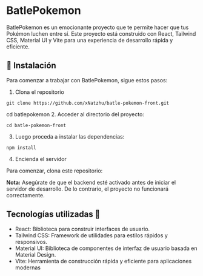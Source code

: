 # BatlePokemon

BatlePokemon es un emocionante proyecto que te permite hacer que tus Pokémon luchen entre sí. Este proyecto está construido con React, Tailwind CSS, Material UI y Vite para una experiencia de desarrollo rápida y eficiente.

## 🚀 Instalación

Para comenzar a trabajar con BatlePokemon, sigue estos pasos:

1. Clona el repositorio
```
git clone https://github.com/xNatzhu/batle-pokemon-front.git
```
cd batlepokemon
2. Acceder al directorio del proyecto:
```
cd batle-pokemon-front
```
3. Luego proceda a instalar las dependencias:
```
npm install
```
4. Encienda el servidor
   
Para comenzar, clona este repositorio:

**Nota:** Asegúrate de que el backend esté activado antes de iniciar el servidor de desarrollo. De lo contrario, el proyecto no funcionará correctamente.

## Tecnologías utilizadas 🔨

- React: Biblioteca para construir interfaces de usuario.
- Tailwind CSS: Framework de utilidades para estilos rápidos y responsivos.
- Material UI: Biblioteca de componentes de interfaz de usuario basada en Material Design.
- Vite: Herramienta de construcción rápida y eficiente para aplicaciones modernas





